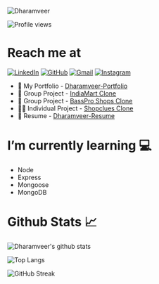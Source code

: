 ![Dharamveer](https://github.com/Dharamveer9457/Dharamveer9457/assets/115460337/ea535a46-7277-465c-ab23-593d8d5c7133)

![Profile views](https://komarev.com/ghpvc/?username=Dharamveer9457&color=brightgreen)

# Reach me at 
[![LinkedIn](https://img.shields.io/badge/linkedin-%230077B5.svg?style=for-the-badge&logo=linkedin&logoColor=white)](https://www.linkedin.com/in/dharam-veer-726366245/)
[![GitHub](https://img.shields.io/badge/github-%23121011.svg?style=for-the-badge&logo=github&logoColor=white)](https://github.com/Dharamveer9457)
[![Gmail](https://img.shields.io/badge/Gmail-D14836?style=for-the-badge&logo=gmail&logoColor=white)](https://mail.google.com/mail/u/0/#inbox?compose=new)
[![Instagram](https://img.shields.io/badge/Instagram-%23E4405F.svg?style=for-the-badge&logo=Instagram&logoColor=white)](https://www.instagram.com/veer_9457)


- 💼 My Portfolio - [Dharamveer-Portfolio](https://dharamveer9457.github.io/)
- 🤝 Group Project - [IndiaMart Clone](https://github.com/Dharamveer9457/makeshift-protest-7826)
- 🤝 Group Project - [BassPro Shops Clone](https://github.com/Shreyansh-Jain7/dysfunctional-stomach-1310)
- 👨‍💻 Individual Project - [Shopclues Clone](https://github.com/Dharamveer9457/literate-needle-3714)
- 📃 Resume - [Dharamveer-Resume](https://drive.google.com/file/d/1HKytUmy2AFOwGkGJ8l4au2SjvRfsUaK8/view?usp=sharing)

# I’m currently learning 💻
- Node<br>
- Express<br>
- Mongoose<br>
- MongoDB

# Github Stats 📈
![Dharamveer's github stats](https://github-readme-stats.vercel.app/api?username=Dharamveer9457)

![Top Langs](https://github-readme-stats.vercel.app/api/top-langs/?username=Dharamveer9457)

![GitHub Streak](https://github-readme-streak-stats.herokuapp.com?user=Dharamveer9457)


<!-- **Dharamveer9457/Dharamveer9457** is a ✨ _special_ ✨ repository because its `README.md` (this file) appears on your GitHub profile. -->






